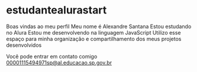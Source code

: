# estudantealurastart
Boas vindas ao meu perfil
Meu nome é Alexandre Santana
Estou estudando no Alura
Estou me desenvolvendo na linguagem JavaScript
Utilizo esse espaço para minha organização e compartilhamento dos meus projetos desenvolvidos

Você pode entrar em contato comigo
00001115494971sp@al.educacao.sp.gov.br
